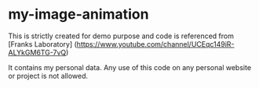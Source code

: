 # my-image-animation

This is strictly created for demo purpose and code is referenced from [Franks Laboratory] (https://www.youtube.com/channel/UCEqc149iR-ALYkGM6TG-7vQ)

It contains my personal data. Any use of this code on any personal website or project is not allowed.
